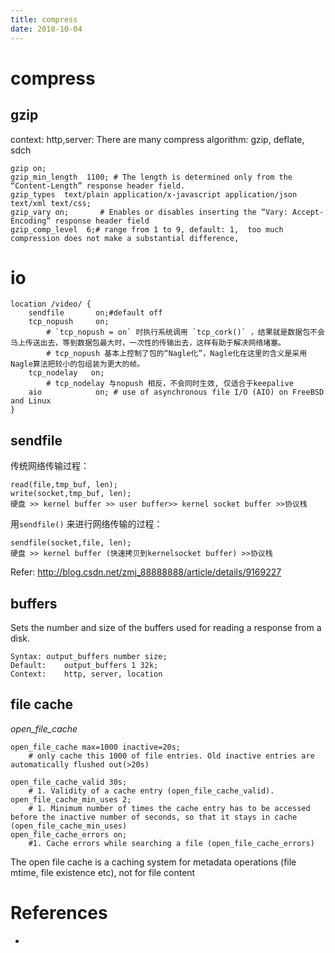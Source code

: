 ```yaml
---
title: compress
date: 2018-10-04
---
```

# compress

## gzip
context: http,server:
There are many compress algorithm: gzip, deflate, sdch

	gzip on;
	gzip_min_length  1100; # The length is determined only from the “Content-Length” response header field.
	gzip_types	text/plain application/x-javascript application/json text/xml text/css;
	gzip_vary on;		# Enables or disables inserting the “Vary: Accept-Encoding” response header field
	gzip_comp_level  6;# range from 1 to 9, default: 1,  too much compression does not make a substantial difference,

# io

	location /video/ {
		sendfile       on;#default off
		tcp_nopush     on;
			# `tcp_nopush = on` 时执行系统调用 `tcp_cork()` ，结果就是数据包不会马上传送出去，等到数据包最大时，一次性的传输出去，这样有助于解决网络堵塞。
			# tcp_nopush 基本上控制了包的“Nagle化”，Nagle化在这里的含义是采用Nagle算法把较小的包组装为更大的帧。
		tcp_nodelay   on;
			# tcp_nodelay 与nopush 相反，不会同时生效, 仅适合于keepalive
		aio            on; # use of asynchronous file I/O (AIO) on FreeBSD and Linux
	}

## sendfile
传统网络传输过程：

	read(file,tmp_buf, len);
	write(socket,tmp_buf, len);
	硬盘 >> kernel buffer >> user buffer>> kernel socket buffer >>协议栈

用`sendfile()` 来进行网络传输的过程：

	sendfile(socket,file, len);
	硬盘 >> kernel buffer (快速拷贝到kernelsocket buffer) >>协议栈

Refer: http://blog.csdn.net/zmj_88888888/article/details/9169227



## buffers
Sets the number and size of the buffers used for reading a response from a disk.

	Syntax:	output_buffers number size;
	Default:	output_buffers 1 32k;
	Context:	http, server, location

## file cache
*open_file_cache*

	open_file_cache max=1000 inactive=20s;
		# only cache this 1000 of file entries. Old inactive entries are automatically flushed out(>20s)

	open_file_cache_valid 30s;
		# 1. Validity of a cache entry (open_file_cache_valid).
	open_file_cache_min_uses 2;
		# 1. Minimum number of times the cache entry has to be accessed before the inactive number of seconds, so that it stays in cache (open_file_cache_min_uses)
	open_file_cache_errors on;
		#1. Cache errors while searching a file (open_file_cache_errors)

The open file cache is a caching system for metadata operations (file mtime, file existence etc), not for file content

# References
- [nginx-performance]: http://www.slashroot.in/nginx-web-server-performance-tuning-how-to-do-it